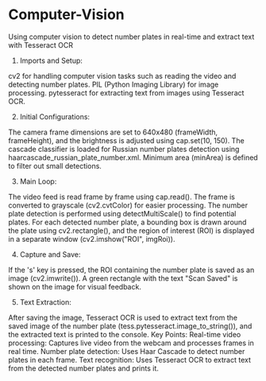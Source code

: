 # Computer-Vision
Using computer vision to detect number plates in real-time and extract text with Tesseract OCR

1. Imports and Setup:

cv2 for handling computer vision tasks such as reading the video and detecting number plates.
PIL (Python Imaging Library) for image processing.
pytesseract for extracting text from images using Tesseract OCR.

2. Initial Configurations:

The camera frame dimensions are set to 640x480 (frameWidth, frameHeight), and the brightness is adjusted using cap.set(10, 150).
The cascade classifier is loaded for Russian number plates detection using haarcascade_russian_plate_number.xml.
Minimum area (minArea) is defined to filter out small detections.

3. Main Loop:

The video feed is read frame by frame using cap.read().
The frame is converted to grayscale (cv2.cvtColor) for easier processing.
The number plate detection is performed using detectMultiScale() to find potential plates.
For each detected number plate, a bounding box is drawn around the plate using cv2.rectangle(), and the region of interest (ROI) is displayed in a separate window (cv2.imshow("ROI", imgRoi)).

4. Capture and Save:

If the 's' key is pressed, the ROI containing the number plate is saved as an image (cv2.imwrite()).
A green rectangle with the text "Scan Saved" is shown on the image for visual feedback.

5. Text Extraction:

After saving the image, Tesseract OCR is used to extract text from the saved image of the number plate (tess.pytesseract.image_to_string()), and the extracted text is printed to the console.
Key Points:
Real-time video processing: Captures live video from the webcam and processes frames in real time.
Number plate detection: Uses Haar Cascade to detect number plates in each frame.
Text recognition: Uses Tesseract OCR to extract text from the detected number plates and prints it.
